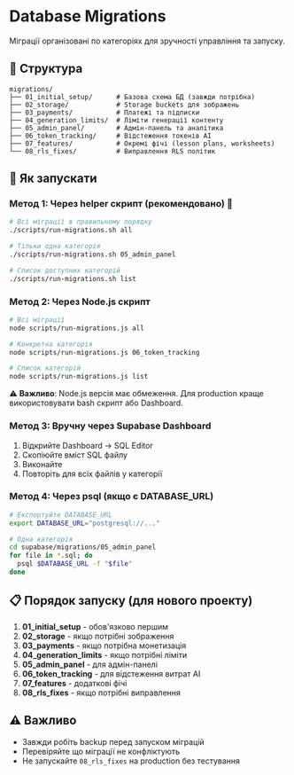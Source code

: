 # Database Migrations

Міграції організовані по категоріях для зручності управління та запуску.

## 📁 Структура

```
migrations/
├── 01_initial_setup/      # Базова схема БД (завжди потрібна)
├── 02_storage/            # Storage buckets для зображень
├── 03_payments/           # Платежі та підписки
├── 04_generation_limits/  # Ліміти генерації контенту
├── 05_admin_panel/        # Адмін-панель та аналітика
├── 06_token_tracking/     # Відстеження токенів AI
├── 07_features/           # Окремі фічі (lesson plans, worksheets)
└── 08_rls_fixes/          # Виправлення RLS політик
```

## 🚀 Як запускати

### Метод 1: Через helper скрипт (рекомендовано) 🎯

```bash
# Всі міграції в правильному порядку
./scripts/run-migrations.sh all

# Тільки одна категорія
./scripts/run-migrations.sh 05_admin_panel

# Список доступних категорій
./scripts/run-migrations.sh list
```

### Метод 2: Через Node.js скрипт

```bash
# Всі міграції
node scripts/run-migrations.js all

# Конкретна категорія
node scripts/run-migrations.js 06_token_tracking

# Список категорій
node scripts/run-migrations.js list
```

⚠️ **Важливо**: Node.js версія має обмеження. Для production краще використовувати bash скрипт або Dashboard.

### Метод 3: Вручну через Supabase Dashboard

1. Відкрийте Dashboard → SQL Editor
2. Скопіюйте вміст SQL файлу
3. Виконайте
4. Повторіть для всіх файлів у категорії

### Метод 4: Через psql (якщо є DATABASE_URL)

```bash
# Експортуйте DATABASE_URL
export DATABASE_URL="postgresql://..."

# Одна категорія
cd supabase/migrations/05_admin_panel
for file in *.sql; do
  psql $DATABASE_URL -f "$file"
done
```

## 📋 Порядок запуску (для нового проекту)

1. **01_initial_setup** - обов'язково першим
2. **02_storage** - якщо потрібні зображення
3. **03_payments** - якщо потрібна монетизація
4. **04_generation_limits** - якщо потрібні ліміти
5. **05_admin_panel** - для адмін-панелі
6. **06_token_tracking** - для відстеження витрат AI
7. **07_features** - додаткові фічі
8. **08_rls_fixes** - якщо потрібні виправлення

## ⚠️ Важливо

- Завжди робіть backup перед запуском міграцій
- Перевіряйте що міграції не конфліктують
- Не запускайте `08_rls_fixes` на production без тестування

